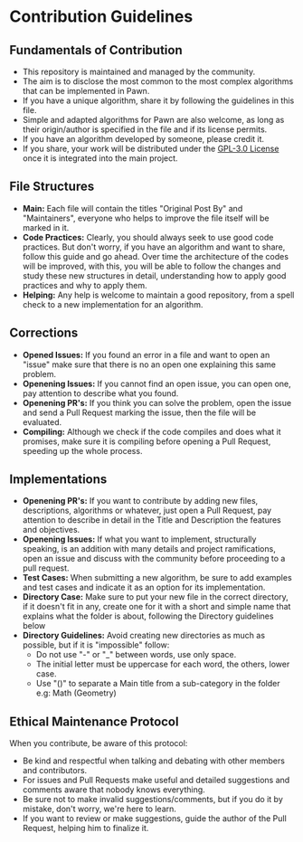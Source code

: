 # Contribution Guidelines

## Fundamentals of Contribution

- This repository is maintained and managed by the community.
- The aim is to disclose the most common to the most complex algorithms that can be implemented in Pawn.
- If you have a unique algorithm, share it by following the guidelines in this file.
- Simple and adapted algorithms for Pawn are also welcome, as long as their origin/author is specified in the file and if its license permits.
- If you have an algorithm developed by someone, please credit it.
- If you share, your work will be distributed under the [GPL-3.0 License](https://github.com/iPollo/PawnAlgorithms/blob/main/LICENSE) once it is integrated into the main project.

## File Structures

- **Main:** Each file will contain the titles "Original Post By" and "Maintainers", everyone who helps to improve the file itself will be marked in it.
- **Code Practices:** Clearly, you should always seek to use good code practices. But don't worry, if you have an algorithm and want to share, follow this guide and go ahead. Over time the architecture of the codes will be improved, with this, you will be able to follow the changes and study these new structures in detail, understanding how to apply good practices and why to apply them.
- **Helping:** Any help is welcome to maintain a good repository, from a spell check to a new implementation for an algorithm.

## Corrections

- **Opened Issues:** If you found an error in a file and want to open an "issue" make sure that there is no an open one explaining this same problem.
- **Openening Issues:** If you cannot find an open issue, you can open one, pay attention to describe what you found.
- **Openening PR's:** If you think you can solve the problem, open the issue and send a Pull Request marking the issue, then the file will be evaluated.
- **Compiling:** Although we check if the code compiles and does what it promises, make sure it is compiling before opening a Pull Request, speeding up the whole process.

## Implementations

- **Openening PR's:** If you want to contribute by adding new files, descriptions, algorithms or whatever, just open a Pull Request, pay attention to describe in detail in the Title and Description the features and objectives.
- **Openening Issues:** If what you want to implement, structurally speaking, is an addition with many details and project ramifications, open an issue and discuss with the community before proceeding to a pull request.
- **Test Cases:** When submitting a new algorithm, be sure to add examples and test cases and indicate it as an option for its implementation.
- **Directory Case:** Make sure to put your new file in the correct directory, if it doesn't fit in any, create one for it with a short and simple name that explains what the folder is about, following the Directory guidelines below
- **Directory Guidelines:** Avoid creating new directories as much as possible, but if it is "impossible" follow:
  - Do not use "-" or "\_" between words, use only space.
  - The initial letter must be uppercase for each word, the others, lower case.
  - Use "()" to separate a Main title from a sub-category in the folder e.g: Math (Geometry)

## Ethical Maintenance Protocol

When you contribute, be aware of this protocol:

- Be kind and respectful when talking and debating with other members and contributors.
- For issues and Pull Requests make useful and detailed suggestions and comments aware that nobody knows everything.
- Be sure not to make invalid suggestions/comments, but if you do it by mistake, don't worry, we're here to learn.
- If you want to review or make suggestions, guide the author of the Pull Request, helping him to finalize it.

